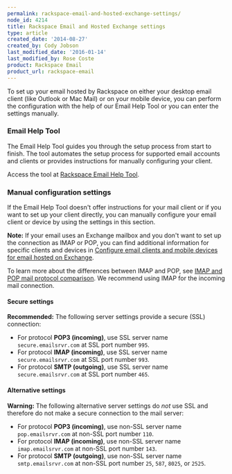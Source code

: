 ```yaml
---
permalink: rackspace-email-and-hosted-exchange-settings/
node_id: 4214
title: Rackspace Email and Hosted Exchange settings
type: article
created_date: '2014-08-27'
created_by: Cody Jobson
last_modified_date: '2016-01-14'
last_modified_by: Rose Coste
product: Rackspace Email
product_url: rackspace-email
---
```


To set up your email hosted by Rackspace on either your desktop email
client (like Outlook or Mac Mail) or on your mobile device, you can
perform the configuration with the help of our Email Help
Tool or you can enter the settings
manually.

### Email Help Tool

The Email Help Tool guides you through the setup process from start to
finish. The tool automates the setup process for supported email
accounts and clients or provides instructions for manually
configuring your client.

Access the tool at [Rackspace Email Help Tool](https://emailhelp.rackspace.com/).

### Manual configuration settings

If the Email Help Tool doesn't offer instructions for your mail client
or if you want to set up your client directly, you can manually
configure your email client or device by using the settings in this section.

**Note:** If your email uses an Exchange mailbox and you don't want to
set up the connection as IMAP or POP, you can find additional
information for specific clients and devices in [Configure email clients
and mobile devices for email hosted on
Exchange](/how-to/configure-email-clients-and-mobile-devices-for-email-hosted-on-exchange).

To learn more about the differences between IMAP and POP, see [IMAP and POP mail protocol
comparison](/how-to/imap-and-pop-mail-protocol-comparison). We
recommend using IMAP for the incoming mail connection.

#### Secure settings

**Recommended:** The following server settings provide a secure (SSL) connection:

- For protocol **POP3 (incoming)**, use SSL server name `secure.emailsrvr.com` at SSL port number `995`.
- For protocol **IMAP (incoming)**, use SSL server name `secure.emailsrvr.com` at SSL port number `993`.
- For protocol **SMTP (outgoing)**, use SSL server name `secure.emailsrvr.com` at SSL port number `465`.

#### Alternative settings

**Warning:** The following alternative server settings do *not* use SSL and therefore do not make a secure connection to the mail server:

- For protocol **POP3 (incoming)**, use non-SSL server name `pop.emailsrvr.com` at non-SSL port number `110`.
- For protocol **IMAP (incoming)**, use non-SSL server name `imap.emailsrvr.com` at non-SSL port number `143`.
- For protocol **SMTP (outgoing)**, use non-SSL server name `smtp.emailsrvr.com` at non-SSL port number `25`, `587`, `8025`, or `2525`.
